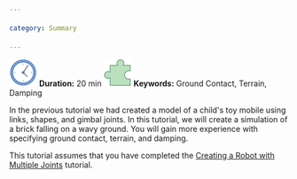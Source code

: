 ```yaml
---

category: Summary

---
```

 ![Duration](/resources/images/clock-50.png) **Duration:** 20 min
 ![Keywords](/resources/images/concept-50.png) **Keywords:** Ground Contact, Terrain, Damping

In the previous tutorial we had created a model of a child's toy mobile using links, shapes, and gimbal joints.
In this tutorial, we will create a simulation of a brick falling on a wavy ground.
You will gain more experience with specifying ground contact, terrain, and damping. 

This tutorial assumes that you have completed the [Creating a Robot with Multiple Joints] tutorial.



[Creating a Robot with Multiple Joints]: /documentation/20-scs/00-tutorials/07-creating-robot-with-multiple-joints
